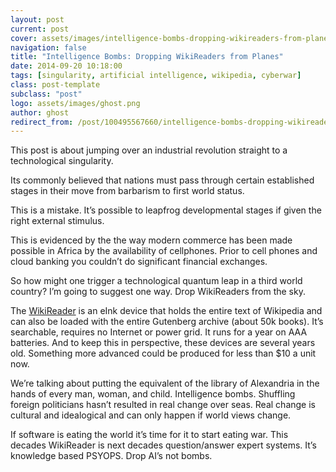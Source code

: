 ```yaml
---
layout: post
current: post
cover: assets/images/intelligence-bombs-dropping-wikireaders-from-planes.jpg
navigation: false
title: "Intelligence Bombs: Dropping WikiReaders from Planes"
date: 2014-09-20 10:18:00
tags: [singularity, artificial intelligence, wikipedia, cyberwar]
class: post-template
subclass: "post"
logo: assets/images/ghost.png
author: ghost
redirect_from: /post/100495567660/intelligence-bombs-dropping-wikireaders-from-planes
---
```


This post is about jumping over an industrial revolution straight to a technological singularity.

Its commonly believed that nations must pass through certain established stages in their move from barbarism to first world status.

This is a mistake. It’s possible to leapfrog developmental stages if given the right external stimulus.

This is evidenced by the the way modern commerce has been made possible in Africa by the availability of cellphones. Prior to cell phones and cloud banking you couldn’t do significant financial exchanges.

So how might one trigger a technological quantum leap in a third world country? I’m going to suggest one way. Drop WikiReaders from the sky.

The [WikiReader](https://href.li/?http://en.wikipedia.org/wiki/WikiReader) is an eInk device that holds the entire text of Wikipedia and can also be loaded with the entire Gutenberg archive (about 50k books). It’s searchable, requires no Internet or power grid. It runs for a year on AAA batteries. And to keep this in perspective, these devices are several years old. Something more advanced could be produced for less than $10 a unit now.

We’re talking about putting the equivalent of the library of Alexandria in the hands of every man, woman, and child. Intelligence bombs. Shuffling foreign politicians hasn’t resulted in real change over seas. Real change is cultural and idealogical and can only happen if world views change.

If software is eating the world it’s time for it to start eating war. This decades WikiReader is next decades question/answer expert systems. It’s knowledge based PSYOPS. Drop AI’s not bombs.

